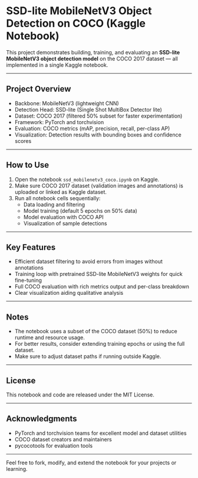 # SSD-lite MobileNetV3 Object Detection on COCO (Kaggle Notebook)

This project demonstrates building, training, and evaluating an **SSD-lite MobileNetV3 object detection model** on the COCO 2017 dataset — all implemented in a single Kaggle notebook.

---

## Project Overview

- Backbone: MobileNetV3 (lightweight CNN)
- Detection Head: SSD-lite (Single Shot MultiBox Detector lite)
- Dataset: COCO 2017 (filtered 50% subset for faster experimentation)
- Framework: PyTorch and torchvision
- Evaluation: COCO metrics (mAP, precision, recall, per-class AP)
- Visualization: Detection results with bounding boxes and confidence scores

---

## How to Use

1. Open the notebook `ssd_mobilenetv3_coco.ipynb` on Kaggle.
2. Make sure COCO 2017 dataset (validation images and annotations) is uploaded or linked as Kaggle dataset.
3. Run all notebook cells sequentially:
   - Data loading and filtering
   - Model training (default 5 epochs on 50% data)
   - Model evaluation with COCO API
   - Visualization of sample detections

---

## Key Features

- Efficient dataset filtering to avoid errors from images without annotations
- Training loop with pretrained SSD-lite MobileNetV3 weights for quick fine-tuning
- Full COCO evaluation with rich metrics output and per-class breakdown
- Clear visualization aiding qualitative analysis

---

## Notes

- The notebook uses a subset of the COCO dataset (50%) to reduce runtime and resource usage.
- For better results, consider extending training epochs or using the full dataset.
- Make sure to adjust dataset paths if running outside Kaggle.

---

## License

This notebook and code are released under the MIT License.

---

## Acknowledgments

- PyTorch and torchvision teams for excellent model and dataset utilities
- COCO dataset creators and maintainers
- pycocotools for evaluation tools

---

Feel free to fork, modify, and extend the notebook for your projects or learning.

